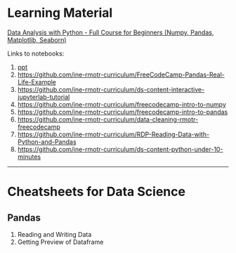 # Learning Material

[Data Analysis with Python - Full Course for Beginners (Numpy, Pandas, Matplotlib, Seaborn)](https://m.youtube.com/watch?v=r-uOLxNrNk8)

Links to notebooks:
1. [ppt](https://docs.google.com/presentation/d/1fDpjlyMiOMJyuc7_jMekcYLPP2XlSl1eWw9F7yE7byk/edit?usp=sharing)
2. https://github.com/ine-rmotr-curriculum/FreeCodeCamp-Pandas-Real-Life-Example
3. https://github.com/ine-rmotr-curriculum/ds-content-interactive-jupyterlab-tutorial
4. https://github.com/ine-rmotr-curriculum/freecodecamp-intro-to-numpy
5. https://github.com/ine-rmotr-curriculum/freecodecamp-intro-to-pandas
6. https://github.com/ine-rmotr-curriculum/data-cleaning-rmotr-freecodecamp
7. https://github.com/ine-rmotr-curriculum/RDP-Reading-Data-with-Python-and-Pandas
8. https://github.com/ine-rmotr-curriculum/ds-content-python-under-10-minutes


---

# Cheatsheets for Data Science

## Pandas
1. Reading and Writing Data
2. Getting Preview of Dataframe